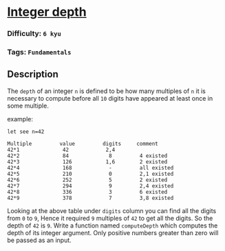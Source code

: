 # [Integer depth](https://www.codewars.com/kata/59b401e24f98a813f9000026)

### Difficulty: `6 kyu`

### Tags: `Fundamentals`

## Description

The `depth` of an integer `n` is defined to be how many multiples of `n` it is necessary to compute before all `10` digits have appeared at least once in some multiple.

example:

```
let see n=42

Multiple         value         digits     comment
42*1              42            2,4 
42*2              84             8         4 existed
42*3              126           1,6        2 existed
42*4              168            -         all existed
42*5              210            0         2,1 existed
42*6              252            5         2 existed
42*7              294            9         2,4 existed
42*8              336            3         6 existed 
42*9              378            7         3,8 existed
```

Looking at the above table under `digits` column you can find all the digits from `0` to `9`, Hence it required `9` multiples of `42` to get all the digits. So the depth of `42` is `9`. Write a function named `computeDepth` which computes the depth of its integer argument. Only positive numbers greater than zero will be passed as an input.

